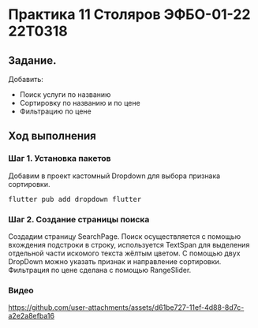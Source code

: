 # Практика 11 Столяров ЭФБО-01-22 22T0318

## Задание.
Добавить:
<ul>
    <li>Поиск услуги по названию</li>
    <li>Сортировку по названию и по цене</li>
    <li>Фильтрацию по цене</li>
</ul>

## Ход выполнения
### Шаг 1. Установка пакетов
Добавим в проект кастомный Dropdown для выбора признака сортировки.

<pre>flutter pub add dropdown_flutter</pre>

### Шаг 2. Создание страницы поиска
Создадим страницу SearchPage.
Поиск осуществляется с помощью вхождения подстроки в строку, используется TextSpan для выделения отдельной части искомого текста жёлтым цветом.
С помощью двух DropDown можно указать признак и направление сортировки.
Фильтрация по цене сделана с помощью RangeSlider.

### Видео

https://github.com/user-attachments/assets/d61be727-11ef-4d88-8d7c-a2e2a8efba16

